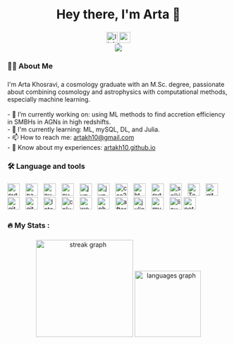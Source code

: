 
<h1 align="center">Hey there, I'm Arta 👋</h1>

###

<div align="center">
  <a href="linked.com/artakh10" target="_blank">
    <img src="https://img.shields.io/static/v1?message=LinkedIn&logo=linkedin&label=&color=0077B5&logoColor=white&labelColor=&style=for-the-badge" height="25" alt="linkedin logo"  />
  </a>
  <a href="artakh10@gmail.com" target="_blank">
    <img src="https://img.shields.io/static/v1?message=Gmail&logo=gmail&label=&color=D14836&logoColor=white&labelColor=&style=for-the-badge" height="25" alt="gmail logo"  />
  </a>
</div>
<div align="center">
  <img src="https://visitor-badge.laobi.icu/badge?page_id=artakh10.artakh10&"  />
</div>

###


###

<h3 align="left">👩‍💻  About Me</h3>

###

<p align="left">
    I'm Arta Khosravi, a cosmology graduate with an M.Sc. degree, passionate about combining cosmology and astrophysics with computational methods, especially machine learning.<br><br>
    - 🔭 I’m currently working on: using ML methods to find accretion efficiency in SMBHs in AGNs in high redshifts.<br>
    - 🌱 I'm currently learning: ML, mySQL, DL, and Julia.<br>
    - 📫 How to reach me:  <a href="artakh10@gmail.com" target="_blank">artakh10@gmail.com
  </a> <br>
    - 📄 Know about my experiences: <a href="artakh10.github.io" target="_blank">artakh10.github.io  </a>
</p>

###

<h3 align="left">🛠 Language and tools</h3>

###

<div align="left">
  <img src="https://img.shields.io/badge/Python-3776AB?logo=python&logoColor=white&style=for-the-badge" height="28" alt="python logo"  />
  <img width="5" />
  <img src="https://img.shields.io/badge/pandas-150458?logo=pandas&logoColor=white&style=for-the-badge" height="28" alt="pandas logo"  />
  <img width="5" />
  <img src="https://img.shields.io/badge/NumPy-013243?logo=numpy&logoColor=white&style=for-the-badge" height="28" alt="numpy logo"  />
  <img width="5" />
  <img src="https://img.shields.io/badge/Matplotlib-%23ffffff.svg?style=for-the-badge&logo=Matplotlib&logoColor=black" height="28" alt="numpy logo"  />
  <img width="5" />
  <img src="https://img.shields.io/badge/Jupyter-F37626?logo=jupyter&logoColor=black&style=for-the-badge" height="28" alt="jupyter logo"  />
  <img width="5" />
     <img src="https://img.shields.io/badge/SciPy-%230C55A5.svg?style=for-the-badge&logo=scipy&logoColor=%white" height="28" alt="jupyter logo"  />
  <img width="5" />
  <img src="https://img.shields.io/badge/CSS3-1572B6?logo=css3&logoColor=white&style=for-the-badge" height="28" alt="css3 logo"  />
  <img width="5" />
  <img src="https://img.shields.io/badge/HTML5-E34F26?logo=html5&logoColor=white&style=for-the-badge" height="28" alt="html5 logo"  />
  <img width="5" />
  <img src="https://img.shields.io/badge/PyTorch-EE4C2C?logo=pytorch&logoColor=white&style=for-the-badge" height="28" alt="pytorch logo"  />
  <img width="5" />
  <img src="https://img.shields.io/badge/scikit--learn-%23F7931E.svg?style=for-the-badge&logo=scikit-learn&logoColor=white" height="28" alt="scikit logo"  />
  <img width="5" />
    <img src="https://img.shields.io/badge/TensorFlow-%23FF6F00.svg?style=for-the-badge&logo=TensorFlow&logoColor=white" height="28" alt="TensorFlow logo"  />
  <img width="5" />
  <img src="https://img.shields.io/badge/GitHub-181717?logo=github&logoColor=white&style=for-the-badge" height="28" alt="github logo"  />
  <img width="5" />
  <img src="https://img.shields.io/badge/Git-F05032?logo=git&logoColor=white&style=for-the-badge" height="28" alt="git logo"  />
  <img width="5" />
  <img src="https://img.shields.io/badge/Microsoft_Office-D83B01?style=for-the-badge&logo=microsoft-office&logoColor=white" height="28" alt="git logo"  />
  <img width="5" />
  <img src="https://img.shields.io/badge/LaTeX-008080?logo=latex&logoColor=white&style=for-the-badge" height="28" alt="latex logo"  />
  <img width="5" />
  <img src="https://img.shields.io/badge/C++-00599C?logo=cplusplus&logoColor=white&style=for-the-badge" height="28" alt="cplusplus logo"  />
  <img width="5" />
  <img src="https://img.shields.io/badge/WordPress-21759B?logo=wordpress&logoColor=white&style=for-the-badge" height="28" alt="wordpress logo"  />
  <img width="5" />
      <img src="https://img.shields.io/badge/adobe%20photoshop-%2331A8FF.svg?style=for-the-badge&logo=adobe%20photoshop&logoColor=white" height="28" alt="photoshop logo"  />
  <img width="5" />
  <img src="https://img.shields.io/badge/Adobe After Effects-9999FF?logo=adobeaftereffects&logoColor=black&style=for-the-badge" height="28" alt="aftereffects logo"  />
  <img width="5" />
  <img src="https://img.shields.io/badge/Julia-9558B2?logo=julia&logoColor=white&style=for-the-badge" height="28" alt="julia logo"  />
  <img width="5" />
  <img src="https://img.shields.io/badge/MySQL-4479A1?logo=mysql&logoColor=white&style=for-the-badge" height="28" alt="mysql logo"  />
  <img width="5" />
  <img src="https://img.shields.io/badge/Linux-FCC624?logo=linux&logoColor=black&style=for-the-badge" height="28" alt="linux logo"  />
   <img src="https://img.shields.io/badge/Notion-%23000000.svg?style=for-the-badge&logo=notion&logoColor=whitee" height="28" alt="notion logo"  />
  <img width="5" />
 
</div>

###

<h3 align="left">🔥   My Stats :</h3>

###

<div align="center">
  <img src="https://streak-stats.demolab.com?user=artakh10&locale=en&mode=daily&theme=default&hide_border=false&border_radius=5&order=3" height="220" alt="streak graph"  />
  <img src="https://github-readme-stats.vercel.app/api/top-langs?username=artakh10&locale=en&hide_title=false&layout=compact&card_width=320&langs_count=5&theme=default&hide_border=false&order=2" height="150" alt="languages graph"  />
</div>

###
